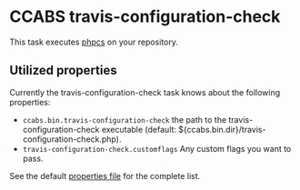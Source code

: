CCABS travis-configuration-check
================================

This task executes [phpcs](https://github.com/contao-community-alliance/build-system-tool-travis-configuration-check) on
your repository.

Utilized properties
-------------------

Currently the travis-configuration-check task knows about the following properties:
* `ccabs.bin.travis-configuration-check` the path to the travis-configuration-check executable (default: ${ccabs.bin.dir}/travis-configuration-check.php).
* `travis-configuration-check.customflags` Any custom flags you want to pass.

See the default [properties file](default.properties) for the complete list.
